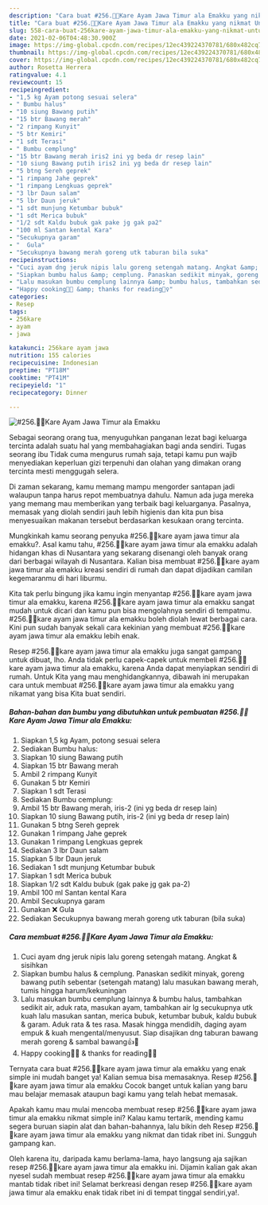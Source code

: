```yaml
---
description: "Cara buat #256.🍗🥥Kare Ayam Jawa Timur ala Emakku yang nikmat Untuk Jualan"
title: "Cara buat #256.🍗🥥Kare Ayam Jawa Timur ala Emakku yang nikmat Untuk Jualan"
slug: 558-cara-buat-256kare-ayam-jawa-timur-ala-emakku-yang-nikmat-untuk-jualan
date: 2021-02-06T04:48:30.900Z
image: https://img-global.cpcdn.com/recipes/12ec439224370781/680x482cq70/256🍗🥥kare-ayam-jawa-timur-ala-emakku-foto-resep-utama.jpg
thumbnail: https://img-global.cpcdn.com/recipes/12ec439224370781/680x482cq70/256🍗🥥kare-ayam-jawa-timur-ala-emakku-foto-resep-utama.jpg
cover: https://img-global.cpcdn.com/recipes/12ec439224370781/680x482cq70/256🍗🥥kare-ayam-jawa-timur-ala-emakku-foto-resep-utama.jpg
author: Rosetta Herrera
ratingvalue: 4.1
reviewcount: 15
recipeingredient:
- "1,5 kg Ayam potong sesuai selera"
- " Bumbu halus"
- "10 siung Bawang putih"
- "15 btr Bawang merah"
- "2 rimpang Kunyit"
- "5 btr Kemiri"
- "1 sdt Terasi"
- " Bumbu cemplung"
- "15 btr Bawang merah iris2 ini yg beda dr resep lain"
- "10 siung Bawang putih iris2 ini yg beda dr resep lain"
- "5 btng Sereh geprek"
- "1 rimpang Jahe geprek"
- "1 rimpang Lengkuas geprek"
- "3 lbr Daun salam"
- "5 lbr Daun jeruk"
- "1 sdt munjung Ketumbar bubuk"
- "1 sdt Merica bubuk"
- "1/2 sdt Kaldu bubuk gak pake jg gak pa2"
- "100 ml Santan kental Kara"
- "Secukupnya garam"
- "  Gula"
- "Secukupnya bawang merah goreng utk taburan bila suka"
recipeinstructions:
- "Cuci ayam dng jeruk nipis lalu goreng setengah matang. Angkat &amp; sisihkan"
- "Siapkan bumbu halus &amp; cemplung. Panaskan sedikit minyak, goreng bawang putih sebentar (setengah matang) lalu masukan bawang merah, tumis hingga harum/kekuningan"
- "Lalu masukan bumbu cemplung lainnya &amp; bumbu halus, tambahkan sedikit air, aduk rata, masukan ayam, tambahkan air lg secukupnya utk kuah lalu masukan santan, merica bubuk, ketumbar bubuk, kaldu bubuk &amp; garam. Aduk rata &amp; tes rasa. Masak hingga mendidih, daging ayam empuk &amp; kuah mengental/menyusut. Siap disajikan dng taburan bawang merah goreng &amp; sambal bawang👍🤤"
- "Happy cooking👩‍🍳 &amp; thanks for reading🙇‍♀️"
categories:
- Resep
tags:
- 256kare
- ayam
- jawa

katakunci: 256kare ayam jawa 
nutrition: 155 calories
recipecuisine: Indonesian
preptime: "PT18M"
cooktime: "PT41M"
recipeyield: "1"
recipecategory: Dinner

---
```



![#256.🍗🥥Kare Ayam Jawa Timur ala Emakku](https://img-global.cpcdn.com/recipes/12ec439224370781/680x482cq70/256🍗🥥kare-ayam-jawa-timur-ala-emakku-foto-resep-utama.jpg)

Sebagai seorang orang tua, menyuguhkan panganan lezat bagi keluarga tercinta adalah suatu hal yang membahagiakan bagi anda sendiri. Tugas seorang ibu Tidak cuma mengurus rumah saja, tetapi kamu pun wajib menyediakan keperluan gizi terpenuhi dan olahan yang dimakan orang tercinta mesti menggugah selera.

Di zaman  sekarang, kamu memang mampu mengorder santapan jadi walaupun tanpa harus repot membuatnya dahulu. Namun ada juga mereka yang memang mau memberikan yang terbaik bagi keluarganya. Pasalnya, memasak yang diolah sendiri jauh lebih higienis dan kita pun bisa menyesuaikan makanan tersebut berdasarkan kesukaan orang tercinta. 



Mungkinkah kamu seorang penyuka #256.🍗🥥kare ayam jawa timur ala emakku?. Asal kamu tahu, #256.🍗🥥kare ayam jawa timur ala emakku adalah hidangan khas di Nusantara yang sekarang disenangi oleh banyak orang dari berbagai wilayah di Nusantara. Kalian bisa membuat #256.🍗🥥kare ayam jawa timur ala emakku kreasi sendiri di rumah dan dapat dijadikan camilan kegemaranmu di hari liburmu.

Kita tak perlu bingung jika kamu ingin menyantap #256.🍗🥥kare ayam jawa timur ala emakku, karena #256.🍗🥥kare ayam jawa timur ala emakku sangat mudah untuk dicari dan kamu pun bisa mengolahnya sendiri di tempatmu. #256.🍗🥥kare ayam jawa timur ala emakku boleh diolah lewat berbagai cara. Kini pun sudah banyak sekali cara kekinian yang membuat #256.🍗🥥kare ayam jawa timur ala emakku lebih enak.

Resep #256.🍗🥥kare ayam jawa timur ala emakku juga sangat gampang untuk dibuat, lho. Anda tidak perlu capek-capek untuk membeli #256.🍗🥥kare ayam jawa timur ala emakku, karena Anda dapat menyiapkan sendiri di rumah. Untuk Kita yang mau menghidangkannya, dibawah ini merupakan cara untuk membuat #256.🍗🥥kare ayam jawa timur ala emakku yang nikamat yang bisa Kita buat sendiri.

<!--inarticleads1-->

##### Bahan-bahan dan bumbu yang dibutuhkan untuk pembuatan #256.🍗🥥Kare Ayam Jawa Timur ala Emakku:

1. Siapkan 1,5 kg Ayam, potong sesuai selera
1. Sediakan  Bumbu halus:
1. Siapkan 10 siung Bawang putih
1. Siapkan 15 btr Bawang merah
1. Ambil 2 rimpang Kunyit
1. Gunakan 5 btr Kemiri
1. Siapkan 1 sdt Terasi
1. Sediakan  Bumbu cemplung:
1. Ambil 15 btr Bawang merah, iris-2 (ini yg beda dr resep lain)
1. Siapkan 10 siung Bawang putih, iris-2 (ini yg beda dr resep lain)
1. Gunakan 5 btng Sereh geprek
1. Gunakan 1 rimpang Jahe geprek
1. Gunakan 1 rimpang Lengkuas geprek
1. Sediakan 3 lbr Daun salam
1. Siapkan 5 lbr Daun jeruk
1. Sediakan 1 sdt munjung Ketumbar bubuk
1. Siapkan 1 sdt Merica bubuk
1. Siapkan 1/2 sdt Kaldu bubuk (gak pake jg gak pa-2)
1. Ambil 100 ml Santan kental Kara
1. Ambil Secukupnya garam
1. Gunakan  ❌ Gula
1. Sediakan Secukupnya bawang merah goreng utk taburan (bila suka)




<!--inarticleads2-->

##### Cara membuat #256.🍗🥥Kare Ayam Jawa Timur ala Emakku:

1. Cuci ayam dng jeruk nipis lalu goreng setengah matang. Angkat &amp; sisihkan
1. Siapkan bumbu halus &amp; cemplung. Panaskan sedikit minyak, goreng bawang putih sebentar (setengah matang) lalu masukan bawang merah, tumis hingga harum/kekuningan
1. Lalu masukan bumbu cemplung lainnya &amp; bumbu halus, tambahkan sedikit air, aduk rata, masukan ayam, tambahkan air lg secukupnya utk kuah lalu masukan santan, merica bubuk, ketumbar bubuk, kaldu bubuk &amp; garam. Aduk rata &amp; tes rasa. Masak hingga mendidih, daging ayam empuk &amp; kuah mengental/menyusut. Siap disajikan dng taburan bawang merah goreng &amp; sambal bawang👍🤤
1. Happy cooking👩‍🍳 &amp; thanks for reading🙇‍♀️




Ternyata cara buat #256.🍗🥥kare ayam jawa timur ala emakku yang enak simple ini mudah banget ya! Kalian semua bisa memasaknya. Resep #256.🍗🥥kare ayam jawa timur ala emakku Cocok banget untuk kalian yang baru mau belajar memasak ataupun bagi kamu yang telah hebat memasak.

Apakah kamu mau mulai mencoba membuat resep #256.🍗🥥kare ayam jawa timur ala emakku nikmat simple ini? Kalau kamu tertarik, mending kamu segera buruan siapin alat dan bahan-bahannya, lalu bikin deh Resep #256.🍗🥥kare ayam jawa timur ala emakku yang nikmat dan tidak ribet ini. Sungguh gampang kan. 

Oleh karena itu, daripada kamu berlama-lama, hayo langsung aja sajikan resep #256.🍗🥥kare ayam jawa timur ala emakku ini. Dijamin kalian gak akan nyesel sudah membuat resep #256.🍗🥥kare ayam jawa timur ala emakku mantab tidak ribet ini! Selamat berkreasi dengan resep #256.🍗🥥kare ayam jawa timur ala emakku enak tidak ribet ini di tempat tinggal sendiri,ya!.

